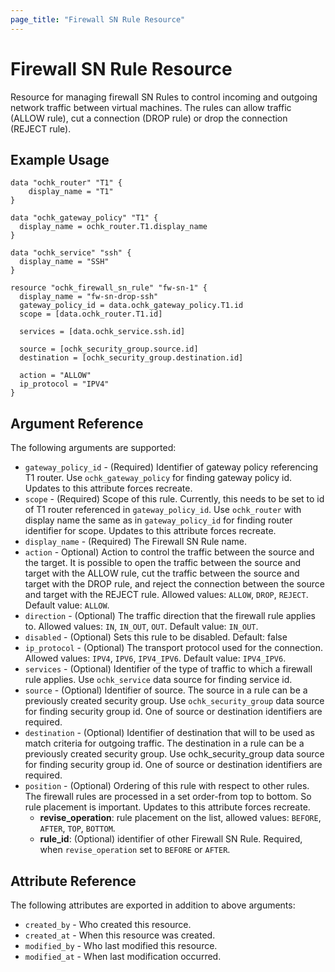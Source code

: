 ```yaml
---
page_title: "Firewall SN Rule Resource"
---
```


# Firewall SN Rule Resource

Resource for managing firewall SN Rules to control incoming and outgoing network traffic between virtual machines. The rules can allow traffic (ALLOW rule), cut a connection (DROP rule) or drop the connection (REJECT rule).

## Example Usage

```hcl
data "ochk_router" "T1" {
    display_name = "T1"
}

data "ochk_gateway_policy" "T1" {
  display_name = ochk_router.T1.display_name
}

data "ochk_service" "ssh" {
  display_name = "SSH"
}

resource "ochk_firewall_sn_rule" "fw-sn-1" {
  display_name = "fw-sn-drop-ssh"
  gateway_policy_id = data.ochk_gateway_policy.T1.id
  scope = [data.ochk_router.T1.id]

  services = [data.ochk_service.ssh.id]

  source = [ochk_security_group.source.id]
  destination = [ochk_security_group.destination.id]

  action = "ALLOW"
  ip_protocol = "IPV4"
}
```

## Argument Reference

The following arguments are supported:

* `gateway_policy_id` - (Required) Identifier of gateway policy referencing T1 router. Use `ochk_gateway_policy` for finding gateway policy id. Updates to this attribute forces recreate.
* `scope` - (Required) Scope of this rule. Currently, this needs to be set to id of T1 router referenced in `gateway_policy_id`. Use `ochk_router` with display name the same as in `gateway_policy_id` for finding router identifier for scope. Updates to this attribute forces recreate. 
* `display_name` - (Required) The Firewall SN Rule name.
* `action` - Optional) Action to control the traffic between the source and the target. It is possible to open the traffic between the source and target with the ALLOW rule, cut the traffic between the source and target with the DROP rule, and reject the connection between the source and target with the REJECT rule. Allowed values: `ALLOW`, `DROP`, `REJECT`. Default value: `ALLOW`.
* `direction` - (Optional) The traffic direction that the firewall rule applies to. Allowed values: `IN`, `IN_OUT`, `OUT`. Default value: `IN_OUT`.
* `disabled` - (Optional) Sets this rule to be disabled. Default: false
* `ip_protocol` - (Optional) The transport protocol used for the connection. Allowed values: `IPV4`, `IPV6`, `IPV4_IPV6`. Default value: `IPV4_IPV6`.
* `services` - (Optional) Identifier of the type of traffic to which a firewall rule applies. Use `ochk_service` data source for finding service id. 
* `source` - (Optional) Identifier of source. The source in a rule can be a previously created security group. Use `ochk_security_group` data source for finding security group id. One of source or destination identifiers are required. 
* `destination` - (Optional) Identifier of destination that will to be used as match criteria for outgoing traffic. The destination in a rule can be a previously created security group. Use ochk_security_group data source for finding security group id. One of source or destination identifiers are required. 
* `position` - (Optional) Ordering of this rule with respect to other rules. The firewall rules are processed in a set order-from top to bottom. So rule placement is important. Updates to this attribute forces recreate. 
  * **revise_operation**: rule placement on the list, allowed values: `BEFORE`, `AFTER`, `TOP`, `BOTTOM`.
  * **rule_id**: (Optional) identifier of other Firewall SN Rule. Required, when `revise_operation` set to `BEFORE` or `AFTER`.  
  
## Attribute Reference

The following attributes are exported in addition to above arguments: 
 * `created_by` - Who created this resource.
 * `created_at` - When this resource was created.
 * `modified_by` - Who last modified this resource. 
 * `modified_at` - When last modification occurred.     

 
